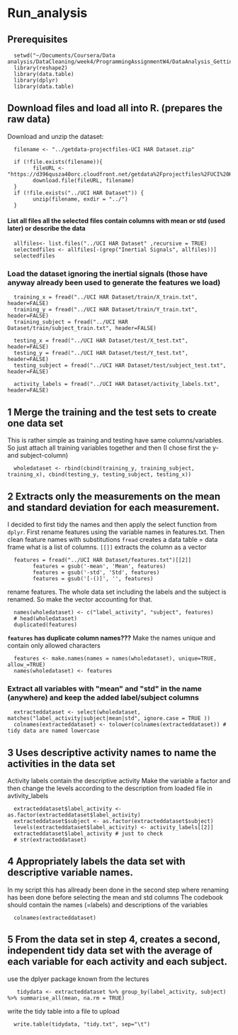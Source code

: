Run\_analysis
================

Prerequisites
-------------

      setwd("~/Documents/Coursera/Data analysis/DataCleaning/week4/ProgrammingAssignmentW4/DataAnalysis_GettingAndCleaningData_W4Assignment")
      library(reshape2)
      library(data.table)
      library(dplyr)
      library(data.table)
      

Download files and load all into R. (prepares the raw data)
-----------------------------------------------------------

Download and unzip the dataset:

      filename <- "../getdata-projectfiles-UCI HAR Dataset.zip"
      
      if (!file.exists(filename)){
            fileURL <- "https://d396qusza40orc.cloudfront.net/getdata%2Fprojectfiles%2FUCI%20HAR%20Dataset.zip"
            download.file(fileURL, filename)
      }  
      if (!file.exists("../UCI HAR Dataset")) { 
            unzip(filename, exdir = "../") 
      }
      

#### List all files all the selected files contain columns with mean or std (used later) or describe the data

      allfiles<- list.files("../UCI HAR Dataset" ,recursive = TRUE)
      selectedfiles <- allfiles[-(grep("Inertial Signals", allfiles))]
      selectedfiles
      

### Load the dataset ignoring the inertial signals (those have anyway already been used to generate the features we load)

      training_x = fread("../UCI HAR Dataset/train/X_train.txt", header=FALSE)
      training_y = fread("../UCI HAR Dataset/train/Y_train.txt", header=FALSE)
      training_subject = fread("../UCI HAR Dataset/train/subject_train.txt", header=FALSE)
      
      testing_x = fread("../UCI HAR Dataset/test/X_test.txt", header=FALSE)
      testing_y = fread("../UCI HAR Dataset/test/Y_test.txt", header=FALSE)
      testing_subject = fread("../UCI HAR Dataset/test/subject_test.txt", header=FALSE)
      
      activity_labels = fread("../UCI HAR Dataset/activity_labels.txt", header=FALSE) 
      

1 Merge the training and the test sets to create one data set
-------------------------------------------------------------

This is rather simple as training and testing have same columns/variables. So just attach all training variables together and then (I chose first the y- and subject-column)

      wholedataset <- rbind(cbind(training_y, training_subject, training_x), cbind(testing_y, testing_subject, testing_x))

2 Extracts only the measurements on the mean and standard deviation for each measurement.
-----------------------------------------------------------------------------------------

I decided to first tidy the names and then apply the select function from `dplyr`.
First rename features using the variable names in features.txt.
Then clean feature names with substitutions
`fread` creates a data table = data frame what is a list of columns. `[[]]` extracts the column as a vector

      features = fread("../UCI HAR Dataset/features.txt")[[2]]
            features = gsub('-mean', 'Mean', features)
            features = gsub('-std', 'Std', features)
            features = gsub('[-()]', '', features)

rename features. The whole data set including the labels and the subject is renamed. So make the vector accounting for that.

      names(wholedataset) <- c("label_activity", "subject", features)
      # head(wholedataset)
      duplicated(features)
      

**`features` has duplicate column names???**
Make the names unique and contain only allowed characters

      features <- make.names(names = names(wholedataset), unique=TRUE, allow_=TRUE)
      names(wholedataset) <- features
      

### Extract all variables with "mean" and "std" in the name (anywhere) and keep the added label/subject columns

      extracteddataset <- select(wholedataset, matches("label_activity|subject|mean|std", ignore.case = TRUE ))
      colnames(extracteddataset) <- tolower(colnames(extracteddataset)) # tidy data are named lowercase
      

3 Uses descriptive activity names to name the activities in the data set
------------------------------------------------------------------------

Activity labels contain the descriptive activity Make the variable a factor and then change the levels according to the description from loaded file in avtivity\_labels

      extracteddataset$label_activity <- as.factor(extracteddataset$label_activity)
      extracteddataset$subject <- as.factor(extracteddataset$subject)
      levels(extracteddataset$label_activity) <- activity_labels[[2]]
      extracteddataset$label_activity # just to check
      # str(extracteddataset)
      

4 Appropriately labels the data set with descriptive variable names.
--------------------------------------------------------------------

In my script this has allready been done in the second step where renaming has been done before selecting the mean and std columns The codebook should contain the names (=labels) and descriptions of the variables

      colnames(extracteddataset)

5 From the data set in step 4, creates a second, independent tidy data set with the average of each variable for each activity and each subject.
------------------------------------------------------------------------------------------------------------------------------------------------

use the dplyer package known from the lectures

       tidydata <- extracteddataset %>% group_by(label_activity, subject) %>% summarise_all(mean, na.rm = TRUE)

write the tidy table into a file to upload

      write.table(tidydata, "tidy.txt", sep="\t")
